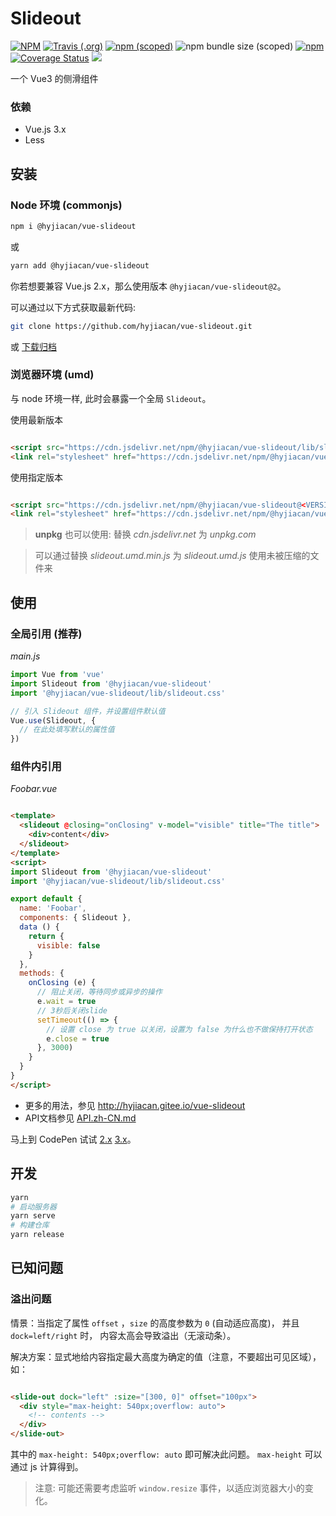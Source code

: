 # Slideout

[![NPM](https://img.shields.io/npm/l/@hyjiacan/vue-slideout?style=flat-square)](https://github.com/hyjiacan/vue-slideout/blob/master/LICENSE)
[![Travis (.org)](https://img.shields.io/travis/hyjiacan/vue-slideout?style=flat-square)](https://www.travis-ci.org/hyjiacan/vue-slideout)
[![npm (scoped)](https://img.shields.io/npm/v/@hyjiacan/vue-slideout?style=flat-square)](https://www.npmjs.com/package/@hyjiacan/vue-slideout)
![npm bundle size (scoped)](https://img.shields.io/bundlephobia/min/@hyjiacan/vue-slideout?style=flat-square)
[![npm](https://img.shields.io/npm/dm/@hyjiacan/vue-slideout?style=flat-square)](https://npmcharts.com/compare/@hyjiacan/vue-slideout?minimal=true)
[![Coverage Status](https://coveralls.io/repos/github/hyjiacan/vue-slideout/badge.svg?branch=master)](https://coveralls.io/github/hyjiacan/vue-slideout?branch=master)
[![](https://data.jsdelivr.com/v1/package/npm/@hyjiacan/vue-slideout/badge)](https://www.jsdelivr.com/package/npm/@hyjiacan/vue-slideout)

一个 Vue3 的侧滑组件

### 依赖

- Vue.js 3.x
- Less

## 安装

### Node 环境 (commonjs)

```bash
npm i @hyjiacan/vue-slideout
```

或

```bash
yarn add @hyjiacan/vue-slideout
```

你若想要兼容 Vue.js 2.x，那么使用版本 `@hyjiacan/vue-slideout@2`。

可以通过以下方式获取最新代码:

```bash
git clone https://github.com/hyjiacan/vue-slideout.git
```

或 [下载归档](https://github.com/hyjiacan/vue-slideout/archive/master.zip)

### 浏览器环境 (umd)

与 node 环境一样, 此时会暴露一个全局 `Slideout`。

使用最新版本

```html

<script src="https://cdn.jsdelivr.net/npm/@hyjiacan/vue-slideout/lib/slideout.umd.min.js"></script>
<link rel="stylesheet" href="https://cdn.jsdelivr.net/npm/@hyjiacan/vue-slideout/lib/slideout.css"/>
```

使用指定版本

```html

<script src="https://cdn.jsdelivr.net/npm/@hyjiacan/vue-slideout@<VERSION>/lib/slideout.umd.min.js"></script>
<link rel="stylesheet" href="https://cdn.jsdelivr.net/npm/@hyjiacan/vue-slideout@<VERSION>/lib/slideout.css"/>
```

> **unpkg** 也可以使用: 替换 *cdn.jsdelivr.net* 为 *unpkg.com*

> 可以通过替换 *slideout.umd.min.js* 为 *slideout.umd.js* 使用未被压缩的文件来

## 使用

### 全局引用 (推荐)

*main.js*

```javascript
import Vue from 'vue'
import Slideout from '@hyjiacan/vue-slideout'
import '@hyjiacan/vue-slideout/lib/slideout.css'

// 引入 Slideout 组件，并设置组件默认值
Vue.use(Slideout, {
  // 在此处填写默认的属性值
})
```

### 组件内引用

*Foobar.vue*

```html

<template>
  <slideout @closing="onClosing" v-model="visible" title="The title">
    <div>content</div>
  </slideout>
</template>
<script>
import Slideout from '@hyjiacan/vue-slideout'
import '@hyjiacan/vue-slideout/lib/slideout.css'

export default {
  name: 'Foobar',
  components: { Slideout },
  data () {
    return {
      visible: false
    }
  },
  methods: {
    onClosing (e) {
      // 阻止关闭，等待同步或异步的操作
      e.wait = true
      // 3秒后关闭slide
      setTimeout(() => {
        // 设置 close 为 true 以关闭，设置为 false 为什么也不做保持打开状态
        e.close = true
      }, 3000)
    }
  }
}
</script>
```

- 更多的用法，参见 http://hyjiacan.gitee.io/vue-slideout
- API文档参见 [API.zh-CN.md](./API.zh-CN.md)

马上到 CodePen 试试 [2.x](https://codepen.io/hyjiacan/pen/YzGVRvR) [3.x](https://codepen.io/hyjiacan/pen/LYRZONE)。

## 开发

```bash
yarn
# 启动服务器
yarn serve
# 构建仓库
yarn release
```

## 已知问题

### 溢出问题

情景：当指定了属性 `offset` ，`size` 的高度参数为 `0` (自动适应高度)， 并且 `dock=left/right` 时， 内容太高会导致溢出（无滚动条）。

解决方案：显式地给内容指定最大高度为确定的值（注意，不要超出可见区域），如：

```html

<slide-out dock="left" :size="[300, 0]" offset="100px">
  <div style="max-height: 540px;overflow: auto">
    <!-- contents -->
  </div>
</slide-out>
```

其中的 `max-height: 540px;overflow: auto` 即可解决此问题。
`max-height` 可以通过 js 计算得到。

> 注意: 可能还需要考虑监听 `window.resize` 事件，以适应浏览器大小的变化。
